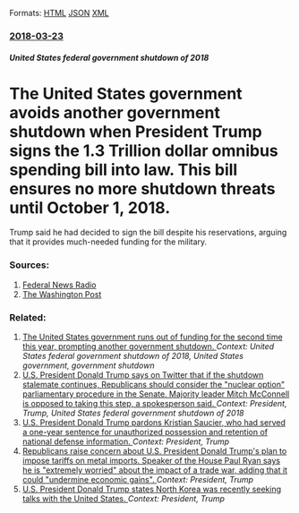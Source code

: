 
Formats: [HTML](/news/2018/03/23/the-united-states-government-avoids-another-government-shutdown-when-president-trump-signs-the-1-3-trillion-dollar-omnibus-spending-bill-int.html)  [JSON](/news/2018/03/23/the-united-states-government-avoids-another-government-shutdown-when-president-trump-signs-the-1-3-trillion-dollar-omnibus-spending-bill-int.json)  [XML](/news/2018/03/23/the-united-states-government-avoids-another-government-shutdown-when-president-trump-signs-the-1-3-trillion-dollar-omnibus-spending-bill-int.xml)  

### [2018-03-23](/news/2018/03/23/index.md)

##### United States federal government shutdown of 2018
# The United States government avoids another government shutdown when President Trump signs the 1.3 Trillion dollar omnibus spending bill into law. This bill ensures no more shutdown threats until October 1, 2018. 

Trump said he had decided to sign the bill despite his reservations, arguing that it provides much-needed funding for the military.


### Sources:

1. [Federal News Radio](https://federalnewsradio.com/workforce/2018/03/last-months-spending-cap-deal-brings-more-certainty-to-march-23-shutdown-showdown/)
2. [The Washington Post](https://www.washingtonpost.com/news/post-politics/wp/2018/03/23/trump-threatens-to-veto-omnibus-bill-because-it-does-not-address-daca-recipients/?utm_term=.9f44d22630b5)

### Related:

1. [The United States government runs out of funding for the second time this year, prompting another government shutdown. ](/news/2018/02/9/the-united-states-government-runs-out-of-funding-for-the-second-time-this-year-prompting-another-government-shutdown.md) _Context: United States federal government shutdown of 2018, United States government, government shutdown_
2. [U.S. President Donald Trump says on Twitter that if the shutdown stalemate continues, Republicans should consider the "nuclear option" parliamentary procedure in the Senate. Majority leader Mitch McConnell is opposed to taking this step, a spokesperson said. ](/news/2018/01/21/u-s-president-donald-trump-says-on-twitter-that-if-the-shutdown-stalemate-continues-republicans-should-consider-the-nuclear-option-parli.md) _Context: President, Trump, United States federal government shutdown of 2018_
3. [U.S. President Donald Trump pardons Kristian Saucier, who had served a one-year sentence for unauthorized possession and retention of national defense information. ](/news/2018/03/9/u-s-president-donald-trump-pardons-kristian-saucier-who-had-served-a-one-year-sentence-for-unauthorized-possession-and-retention-of-nation.md) _Context: President, Trump_
4. [Republicans raise concern about U.S. President Donald Trump's plan to impose tariffs on metal imports. Speaker of the House Paul Ryan says he is "extremely worried" about the impact of a trade war, adding that it could "undermine economic gains". ](/news/2018/03/5/republicans-raise-concern-about-u-s-president-donald-trump-s-plan-to-impose-tariffs-on-metal-imports-speaker-of-the-house-paul-ryan-says-h.md) _Context: President, Trump_
5. [U.S. President Donald Trump states North Korea was recently seeking talks with the United States. ](/news/2018/03/4/u-s-president-donald-trump-states-north-korea-was-recently-seeking-talks-with-the-united-states.md) _Context: President, Trump_

